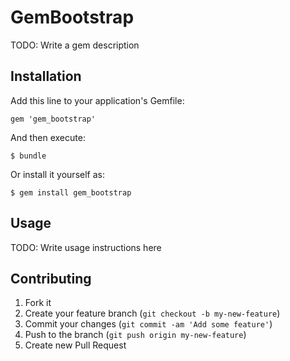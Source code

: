 # GemBootstrap

TODO: Write a gem description

## Installation

Add this line to your application's Gemfile:

    gem 'gem_bootstrap'

And then execute:

    $ bundle

Or install it yourself as:

    $ gem install gem_bootstrap

## Usage

TODO: Write usage instructions here

## Contributing

1. Fork it
2. Create your feature branch (`git checkout -b my-new-feature`)
3. Commit your changes (`git commit -am 'Add some feature'`)
4. Push to the branch (`git push origin my-new-feature`)
5. Create new Pull Request
